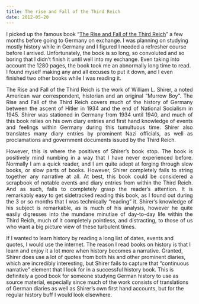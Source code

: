 ```yaml
---
title: The rise and Fall of the Third Reich
date: 2012-05-20
---
```


<!--kg-card-begin: html--><p>I picked up the famous book “<a title="The Rise and Fall of the Third Reich" href="http://www.amazon.com/gp/product/1451651686/ref=as_li_ss_tl?ie=UTF8&#038;tag=joshnichocom-20&#038;linkCode=as2&#038;camp=1789&#038;creative=390957&#038;creativeASIN=1451651686" target="_blank" rel="noopener noreferrer">The Rise and Fall of the Third Reich</a>” a few months before going to Germany on exchange. I was planning on studying mostly history while in Germany and I figured I needed a refresher course before I arrived. Unfortunately, the book is so long, so convoluted and so boring that I didn’t finish it until well into my exchange. Even taking into account the 1280 pages, the book took me an abnormally long time to read. I found myself making any and all excuses to put it down, and I even finished two other books while I was reading it.</p>
<p style="text-align: justify;">The Rise and Fall of the Third Reich is the work of William L. Shirer, a noted American war correspondent, historian and an original “Murrow Boy”. The Rise and Fall of the Third Reich covers much of the history of Germany between the ascent of Hitler in 1934 and the end of National Socialism in 1945. Shirer was stationed in Germany from 1934 until 1940, and much of this book relies on his own diary entries and first hand knowledge of events and feelings within Germany during this tumultuous time. Shirer also translates many diary entries by prominent Nazi officials, as well as proclamations and government documents issued by the Third Reich.</p>
<p style="text-align: justify;">However, this is where the positives of Shirer’s book stop. The book is positively mind numbing in a way that I have never experienced before. Normally I am a quick reader, and I am quite adept at forging through slow books, or slow parts of books. However, Shirer completely fails to string together any narrative at all. At best, this book could be considered a scrapbook of notable events and diary entries from within the Third Reich. And as such, fails to completely grasp the reader’s attention. It is remarkably easy to get sidetracked reading this book, as I found out during the 3 or so months that I was technically “reading” it. Shirer’s knowledge of his subject is remarkable, as is much of his analysis, however he quite easily digresses into the mundane minutiae of day-to-day life within the Third Reich, much of it completely pointless, and distracting, to those of us who want a big picture view of these turbulent times.</p>
<p>If I wanted to learn history by reading a long list of dates, events and quotes, I would use the internet. The reason I read books on history is that I learn and enjoy it a lot more when history becomes a narrative. Granted, Shirer does use a lot of quotes from both his and other prominent diaries, which are incredibly interesting, but Shirer fails to capture that “continuous narrative” element that I look for in a successful history book. This is definitely a good book for someone studying German history to use as source material, especially since much of the work consists of translations of German diaries as well as Shirer’s own first hand accounts, but for the regular history buff I would look elsewhere.</p>
<!--kg-card-end: html-->
